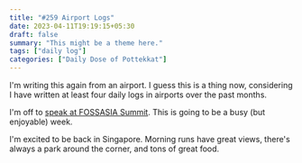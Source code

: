 ```yaml
---
title: "#259 Airport Logs"
date: 2023-04-11T19:19:15+05:30
draft: false
summary: "This might be a theme here."
tags: ["daily log"]
categories: ["Daily Dose of Pottekkat"]
---
```


I'm writing this again from an airport. I guess this is a thing now, considering I have written at least four daily logs in airports over the past months.

I'm off to [speak at FOSSASIA Summit](https://eventyay.com/e/7cfe0771/session/8122). This is going to be a busy (but enjoyable) week.

I'm excited to be back in Singapore. Morning runs have great views, there's always a park around the corner, and tons of great food.
